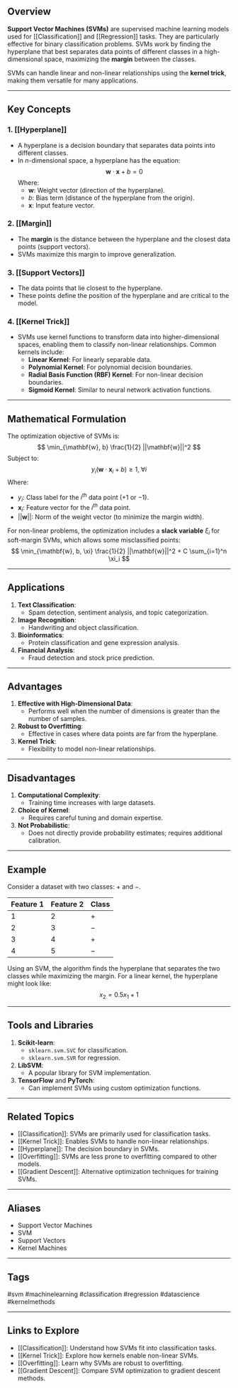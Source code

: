 ## Overview
**Support Vector Machines (SVMs)** are supervised machine learning models used for [[Classification]] and [[Regression]] tasks. They are particularly effective for binary classification problems. SVMs work by finding the hyperplane that best separates data points of different classes in a high-dimensional space, maximizing the **margin** between the classes.

SVMs can handle linear and non-linear relationships using the **kernel trick**, making them versatile for many applications.

---

## Key Concepts

### **1. [[Hyperplane]]**
- A hyperplane is a decision boundary that separates data points into different classes. 
- In $n$-dimensional space, a hyperplane has the equation:
  $$
  \mathbf{w} \cdot \mathbf{x} + b = 0
  $$
  Where:
  - $\mathbf{w}$: Weight vector (direction of the hyperplane).
  - $b$: Bias term (distance of the hyperplane from the origin).
  - $\mathbf{x}$: Input feature vector.

### **2. [[Margin]]**
- The **margin** is the distance between the hyperplane and the closest data points (support vectors).
- SVMs maximize this margin to improve generalization.

### **3. [[Support Vectors]]**
- The data points that lie closest to the hyperplane.
- These points define the position of the hyperplane and are critical to the model.

### **4. [[Kernel Trick]]**
- SVMs use kernel functions to transform data into higher-dimensional spaces, enabling them to classify non-linear relationships. Common kernels include:
  - **Linear Kernel**: For linearly separable data.
  - **Polynomial Kernel**: For polynomial decision boundaries.
  - **Radial Basis Function (RBF) Kernel**: For non-linear decision boundaries.
  - **Sigmoid Kernel**: Similar to neural network activation functions.

---

## Mathematical Formulation
The optimization objective of SVMs is:
$$
\min_{\mathbf{w}, b} \frac{1}{2} ||\mathbf{w}||^2
$$
Subject to:
$$
y_i (\mathbf{w} \cdot \mathbf{x}_i + b) \geq 1, \; \forall i
$$
Where:
- $y_i$: Class label for the $i^{th}$ data point ($+1$ or $-1$).
- $\mathbf{x}_i$: Feature vector for the $i^{th}$ data point.
- $||\mathbf{w}||$: Norm of the weight vector (to minimize the margin width).

For non-linear problems, the optimization includes a **slack variable** $\xi_i$ for soft-margin SVMs, which allows some misclassified points:
$$
\min_{\mathbf{w}, b, \xi} \frac{1}{2} ||\mathbf{w}||^2 + C \sum_{i=1}^n \xi_i
$$

---

## Applications

1. **Text Classification**:
   - Spam detection, sentiment analysis, and topic categorization.
2. **Image Recognition**:
   - Handwriting and object classification.
3. **Bioinformatics**:
   - Protein classification and gene expression analysis.
4. **Financial Analysis**:
   - Fraud detection and stock price prediction.

---

## Advantages

1. **Effective with High-Dimensional Data**:
   - Performs well when the number of dimensions is greater than the number of samples.
2. **Robust to Overfitting**:
   - Effective in cases where data points are far from the hyperplane.
3. **Kernel Trick**:
   - Flexibility to model non-linear relationships.

---

## Disadvantages

1. **Computational Complexity**:
   - Training time increases with large datasets.
2. **Choice of Kernel**:
   - Requires careful tuning and domain expertise.
3. **Not Probabilistic**:
   - Does not directly provide probability estimates; requires additional calibration.

---

## Example
Consider a dataset with two classes: $+$ and $-$.

| Feature 1 | Feature 2 | Class |
|-----------|-----------|-------|
| 1         | 2         | $+$   |
| 2         | 3         | $-$   |
| 3         | 4         | $+$   |
| 4         | 5         | $-$   |

Using an SVM, the algorithm finds the hyperplane that separates the two classes while maximizing the margin. For a linear kernel, the hyperplane might look like:
$$
x_2 = 0.5 x_1 + 1
$$

---

## Tools and Libraries

1. **Scikit-learn**:
   - `sklearn.svm.SVC` for classification.
   - `sklearn.svm.SVR` for regression.
2. **LibSVM**:
   - A popular library for SVM implementation.
3. **TensorFlow** and **PyTorch**:
   - Can implement SVMs using custom optimization functions.

---

## Related Topics

- [[Classification]]: SVMs are primarily used for classification tasks.
- [[Kernel Trick]]: Enables SVMs to handle non-linear relationships.
- [[Hyperplane]]: The decision boundary in SVMs.
- [[Overfitting]]: SVMs are less prone to overfitting compared to other models.
- [[Gradient Descent]]: Alternative optimization techniques for training SVMs.

---

## Aliases
- Support Vector Machines
- SVM
- Support Vectors
- Kernel Machines

---

## Tags
#svm #machinelearning #classification #regression #datascience #kernelmethods

---

## Links to Explore
- [[Classification]]: Understand how SVMs fit into classification tasks.
- [[Kernel Trick]]: Explore how kernels enable non-linear SVMs.
- [[Overfitting]]: Learn why SVMs are robust to overfitting.
- [[Gradient Descent]]: Compare SVM optimization to gradient descent methods.